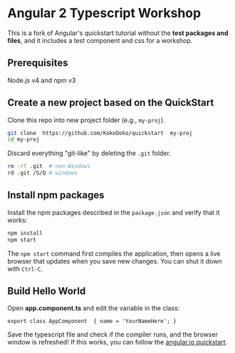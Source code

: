 # Angular 2 Typescript Workshop

This is a fork of Angular's quickstart tutorial without the **test packages and files**, and it includes a test component and css for a workshop.

## Prerequisites

Node.js v4 and npm v3
    
## Create a new project based on the QuickStart

Clone this repo into new project folder (e.g., `my-proj`).
```bash
git clone  https://github.com/KokoDoko/quickstart  my-proj
cd my-proj
```
Discard everything "git-like" by deleting the `.git` folder.
```bash
rm -rf .git  # non-Windows
rd .git /S/Q # windows
```

## Install npm packages

Install the npm packages described in the `package.json` and verify that it works:

```bash
npm install
npm start
```

The `npm start` command first compiles the application, then opens a live browser
that updates when you save new changes. You can shut it down with `Ctrl-C`.

## Build Hello World

Open **app.component.ts** and edit the variable in the class:

 `export class AppComponent  { name = 'YourNameHere'; }` 

Save the typescript file and check if the compiler runs, and the browser window is refreshed!
If this works, you can follow the [angular.io quickstart](https://angular.io/docs/ts/latest/quickstart.html).
